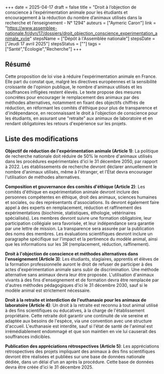 +++
date = 2025-04-17
draft = false
title = "Droit à l’objection de conscience à l’expérimentation animale pour les étudiants et encouragement à la réduction du nombre d’animaux utilisés dans la recherche et l’enseignement - N° 1294"
auteurs = ["Aymeric Caron"]
link = "https://www.assemblee-nationale.fr/dyn/17/dossiers/droit_objection_conscience_experimentation_animale_xviie"
stepsName = ["Dépôt à l'Assemblée nationale"]
stepsDate = ["Jeudi 17 avril 2025"]
stepsStatus = [""]
tags = ["Santé","Écologie","Recherche"]
+++

## Résumé

Cette proposition de loi vise à réduire l'expérimentation animale en France. Elle part du constat que, malgré les directives européennes et la sensibilité croissante de l'opinion publique, le nombre d'animaux utilisés et les souffrances infligées restent élevés. Le texte propose des mesures concrètes pour encourager le remplacement des animaux par des méthodes alternatives, notamment en fixant des objectifs chiffrés de réduction, en réformant les comités d'éthique pour plus de transparence et d'indépendance, en reconnaissant le droit à l'objection de conscience pour les étudiants, en assurant une "retraite" aux animaux de laboratoire et en rendant obligatoires les retours d'expérience sur les projets.

## Liste des modifications

**Objectif de réduction de l'expérimentation animale (Article 1)**: La politique de recherche nationale doit réduire de 50% le nombre d'animaux utilisés dans les procédures expérimentales d'ici le 31 décembre 2050, par rapport à 2022. Les établissements de recherche devront déclarer annuellement le nombre d'animaux utilisés, même à l'étranger, et l'État devra encourager l'utilisation de méthodes alternatives.

**Composition et gouvernance des comités d'éthique (Article 2)**: Les comités d'éthique en expérimentation animale devront inclure des personnes compétentes en éthique, droit des animaux, sciences humaines et sociales, ou des représentants d'associations. Ils devront également faire appel à des experts en remplacement, réduction et raffinement des expérimentations (biochimie, statistiques, éthologie, vétérinaires spécialisés). Les membres devront suivre une formation obligatoire, leur participation collégiale sera favorisée, et leur indépendance sera garantie par une lettre de mission. La transparence sera assurée par la publication des noms des membres. Les évaluations scientifiques devront inclure un paragraphe spécifique sur l'impact et la pertinence du modèle animal, ainsi que les informations sur les 3R (remplacement, réduction, raffinement).

**Droit à l'objection de conscience et méthodes alternatives dans l'enseignement (Article 3)**: Les étudiants, stagiaires, apprentis et élèves de la formation professionnelle auront le droit de refuser de participer à des actes d'expérimentation animale sans subir de discrimination. Une méthode alternative sans animaux devra leur être proposée. L'utilisation d'animaux vivants à des fins d'enseignement et de formation devra être remplacée par d'autres méthodes pédagogiques d'ici le 31 décembre 2030, sauf si le modèle animal est strictement nécessaire.

**Droit à la retraite et interdiction de l'euthanasie pour les animaux de laboratoire (Article 4)**: Un droit à la retraite est reconnu à tout animal utilisé à des fins scientifiques ou éducatives, à la charge de l'établissement propriétaire. Cette retraite doit garantir une continuité de vie sereine et adaptée aux besoins de l'espèce, via une convention avec une structure d'accueil. L'euthanasie est interdite, sauf si l'état de santé de l'animal est irrémédiablement endommagé et que son maintien en vie lui causerait des souffrances indicibles.

**Publication des appréciations rétrospectives (Article 5)**: Les appréciations rétrospectives des projets impliquant des animaux à des fins scientifiques devront être réalisées et publiées sur une base de données nationale dédiée, dans un délai d'un an après la procédure. Cette base de données devra être créée d'ici le 31 décembre 2025.
